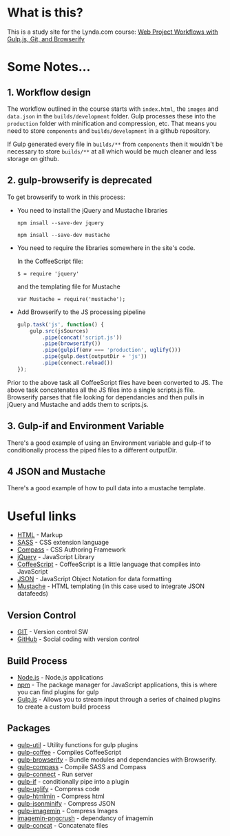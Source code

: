 # What is this?

This is a study site for the Lynda.com course: [Web Project Workflows with Gulp.js, Git, and Browserify](http://www.lynda.com/Web-Design-tutorials/Web-Project-Workflows-Gulp-js-Git-Browserify/154416-2.html)

# Some Notes...

## 1. Workflow design

The workflow outlined in the course starts with `index.html`, the `images` and `data.json` in the `builds/development` folder.  Gulp processes these into the `production` folder with minification and compression, etc.  That means you need to store `components` and `builds/development` in a github repository.

If Gulp generated every file in `builds/**` from `components` then it wouldn't be necessary to store `builds/**` at all which would be much cleaner and less storage on github.

## 2. gulp-browserify is deprecated

To get browserify to work in this process:

- You need to install the jQuery and Mustache libraries
	```
	npm insall --save-dev jquery
	```
	```
	npm insall --save-dev mustache
	```

- You need to require the libraries somewhere in the site's code.  

	In the CoffeeScript file:
	```
	$ = require 'jquery'
	```
	and the templating file for Mustache
	```
	var Mustache = require('mustache');
	```

- Add Browserify to the JS processing pipeline
	```js
	gulp.task('js', function() {
		gulp.src(jsSources)
			.pipe(concat('script.js'))
			.pipe(browserify())
			.pipe(gulpif(env === 'production', uglify()))
			.pipe(gulp.dest(outputDir + 'js'))
			.pipe(connect.reload())
	});
	```
Prior to the above task all CoffeeScript files have been converted to JS. The above task concatenates all the JS files into a single scripts.js file. Browserify parses that file looking for dependancies and then pulls in jQuery and Mustache and adds them to scripts.js.

## 3. Gulp-if and Environment Variable

There's a good example of using an Environment variable and gulp-if to conditionally process the piped files to a different outputDir.

## 4 JSON and Mustache

There's a good example of how to pull data into a mustache template.

# Useful links
- [HTML](http://www.w3schools.com/html/html5_intro.asp) - Markup
- [SASS](http://sass-lang.com) - CSS extension language
- [Compass](http://compass-style.org) - CSS Authoring Framework
- [jQuery](http://jquery.com) - JavaScript Library
- [CoffeeScript](http://coffeescript.org) - CoffeeScript is a little language that compiles into JavaScript
- [JSON](http://json.org) - JavaScript Object Notation for data formatting
- [Mustache](https://github.com/janl/mustache.js) - HTML templating (in this case used to integrate JSON datafeeds)

## Version Control

- [GIT](http://www.git-scm.com) - Version control SW
- [GitHub](http://github.com) - Social coding with version control

## Build Process

- [Node.js](https://nodejs.org/en/) - Node.js applications
- [npm](https://www.npmjs.com) - The package manager for JavaScript applications, this is where you can find plugins for gulp
- [Gulp.js](http://gulpjs.com) - Allows you to stream input through a series of chained plugins to create a custom build process

## Packages

- [gulp-util](https://www.npmjs.com/package/gulp-util) - Utility functions for gulp plugins
- [gulp-coffee](https://www.npmjs.com/package/gulp-coffee) - Compiles CoffeeScript
- [gulp-browserify](https://www.npmjs.com/package/gulp-compass) - Bundle modules and dependancies with Browserify.
- [gulp-compass](https://www.npmjs.com/package/gulp-compass) - Compile SASS and Compass
- [gulp-connect](https://www.npmjs.com/package/gulp-connect) - Run server
- [gulp-if](https://www.npmjs.com/package/gulp-if) - conditionally pipe into a plugin
- [gulp-uglify](https://www.npmjs.com/package/gulp-uglify) - Compress code
- [gulp-htmlmin](https://www.npmjs.com/package/gulp-htmlmin) - Compress html
- [gulp-jsonminify](https://www.npmjs.com/package/gulp-jsonminify) - Compress JSON
- [gulp-imagemin](https://www.npmjs.com/package/gulp-imagemin) - Compress Images
- [imagemin-pngcrush](https://www.npmjs.com/package/gulp-pngcrush) - dependancy of imagemin
- [gulp-concat](https://www.npmjs.com/package/gulp-concat) - Concatenate files
